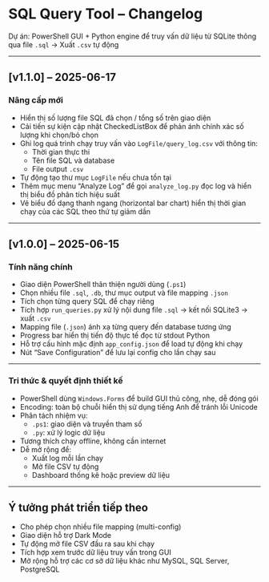 # SQL Query Tool – Changelog

Dự án: PowerShell GUI + Python engine để truy vấn dữ liệu từ SQLite thông qua file `.sql` → Xuất `.csv` tự động

---

## [v1.1.0] – 2025-06-17

### Nâng cấp mới
- Hiển thị số lượng file SQL đã chọn / tổng số trên giao diện
- Cải tiến sự kiện cập nhật CheckedListBox để phản ánh chính xác số lượng khi chọn/bỏ chọn
- Ghi log quá trình chạy truy vấn vào `LogFile/query_log.csv` với thông tin:
  - Thời gian thực thi
  - Tên file SQL và database
  - File output `.csv`
- Tự động tạo thư mục `LogFile` nếu chưa tồn tại
- Thêm mục menu “Analyze Log” để gọi `analyze_log.py` đọc log và hiển thị biểu đồ phân tích hiệu suất
- Vẽ biểu đồ dạng thanh ngang (horizontal bar chart) hiển thị thời gian chạy của các SQL theo thứ tự giảm dần

---

## [v1.0.0] – 2025-06-15

### Tính năng chính
- Giao diện PowerShell thân thiện người dùng (`.ps1`)
- Chọn nhiều file `.sql`, `.db`, thư mục output và file mapping `.json`
- Tích chọn từng query SQL để chạy riêng
- Tích hợp `run_queries.py` xử lý nội dung file `.sql` → kết nối SQLite3 → xuất `.csv`
- Mapping file (`.json`) ánh xạ từng query đến database tương ứng
- Progress bar hiển thị tiến độ thực tế đọc từ stdout Python
- Hỗ trợ cấu hình mặc định `app_config.json` để load tự động khi chạy
- Nút “Save Configuration” để lưu lại config cho lần chạy sau

---

### Tri thức & quyết định thiết kế
- PowerShell dùng `Windows.Forms` để build GUI thủ công, nhẹ, dễ đóng gói
- Encoding: toàn bộ chuỗi hiển thị sử dụng tiếng Anh để tránh lỗi Unicode
- Phân tách nhiệm vụ:
  - `.ps1`: giao diện và truyền tham số
  - `.py`: xử lý logic dữ liệu
- Tương thích chạy offline, không cần internet
- Dễ mở rộng để:
  - Xuất log mỗi lần chạy
  - Mở file CSV tự động
  - Dashboard thống kê hoặc preview dữ liệu

---

## Ý tưởng phát triển tiếp theo
- Cho phép chọn nhiều file mapping (multi-config)
- Giao diện hỗ trợ Dark Mode
- Tự động mở file CSV đầu ra sau khi chạy
- Tích hợp xem trước dữ liệu truy vấn trong GUI
- Mở rộng hỗ trợ các cơ sở dữ liệu khác như MySQL, SQL Server, PostgreSQL